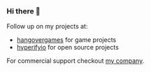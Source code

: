 ### Hi there 👋

<!--
**thejhh/thejhh** is a ✨ _special_ ✨ repository because its `README.md` (this file) appears on your GitHub profile.

Here are some ideas to get you started:

- 🔭 I’m currently working on ...
- 🌱 I’m currently learning ...
- 👯 I’m looking to collaborate on ...
- 🤔 I’m looking for help with ...
- 💬 Ask me about ...
- 📫 How to reach me: ...
- 😄 Pronouns: ...
- ⚡ Fun fact: ...
-->

Follow up on my projects at:
 
 * [hangovergames](https://github.com/hangovergames) for game projects
 * [hyperifyio](https://github.com/hyperifyio) for open source projects

For commercial support checkout [my company](https://www.heusalagroup.com).
